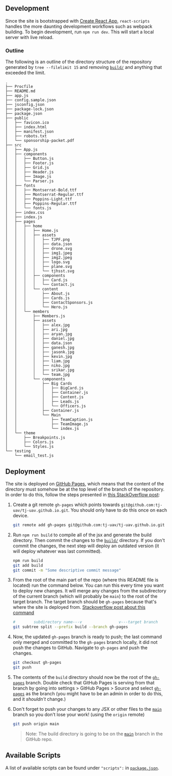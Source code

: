 ## Development

Since the site is bootstrapped with [Create React App](https://github.com/facebook/create-react-app), `react-scripts` handles the more daunting development workflows such as webpack building. To begin development, run `npm run dev`. This will start a local server with live reload.

### Outline

The following is an outline of the directory structure of the repository generated by `tree --filelimit 15` and removing [`build/`](build/) and anything that exceeded the limit.

```
.
├── Procfile
├── README.md
├── app.js
├── config.sample.json
├── jsconfig.json
├── package-lock.json
├── package.json
├── public
│   ├── favicon.ico
│   ├── index.html
│   ├── manifest.json
│   ├── robots.txt
│   └── sponsorship-packet.pdf
├── src
│   ├── App.js
│   ├── components
│   │   ├── Button.js
│   │   ├── Footer.js
│   │   ├── Grid.js
│   │   ├── Header.js
│   │   ├── Image.js
│   │   └── Parser.js
│   ├── fonts
│   │   ├── Montserrat-Bold.ttf
│   │   ├── Montserrat-Regular.ttf
│   │   ├── Poppins-Light.ttf
│   │   ├── Poppins-Regular.ttf
│   │   └── fonts.js
│   ├── index.css
│   ├── index.js
│   ├── pages
│   │   ├── home
│   │   │   ├── Home.js
│   │   │   ├── assets
│   │   │   │   ├── TJPF.png
│   │   │   │   ├── data.json
│   │   │   │   ├── drone.svg
│   │   │   │   ├── img1.jpeg
│   │   │   │   ├── img2.jpeg
│   │   │   │   ├── logo.svg
│   │   │   │   ├── plane.svg
│   │   │   │   └── tjhsst.svg
│   │   │   ├── components
│   │   │   │   ├── Card.js
│   │   │   │   └── Contact.js
│   │   │   └── content
│   │   │       ├── About.js
│   │   │       ├── Cards.js
│   │   │       ├── ContactSponsors.js
│   │   │       └── Hero.js
│   │   └── members
│   │       ├── Members.js
│   │       ├── assets
│   │       │   ├── alex.jpg
│   │       │   ├── ari.jpg
│   │       │   ├── aryan.jpg
│   │       │   ├── daniel.jpg
│   │       │   ├── data.json
│   │       │   ├── ganesh.jpg
│   │       │   ├── jasonk.jpg
│   │       │   ├── kevin.jpg
│   │       │   ├── liam.jpg
│   │       │   ├── niko.jpg
│   │       │   ├── srikar.jpg
│   │       │   └── team.jpg
│   │       └── components
│   │           ├── Big Cards
│   │           │   ├── BigCard.js
│   │           │   ├── Container.js
│   │           │   ├── Content.js
│   │           │   ├── Leads.js
│   │           │   └── Officers.js
│   │           ├── Container.js
│   │           └── Main
│   │               ├── TeamCaption.js
│   │               ├── TeamImage.js
│   │               └── index.js
│   └── theme
│       ├── Breakpoints.js
│       ├── Colors.js
│       └── Styles.js
└── testing
    └── email_test.js
```

## Deployment

The site is deployed on [GitHub Pages](https://docs.github.com/en/github/working-with-github-pages/getting-started-with-github-pages), which means that the content of the directory must somehow be at the top level of the branch of the repository. In order to do this, follow the steps presented in [this StackOverflow post](https://stackoverflow.com/questions/359424/detach-move-subdirectory-into-separate-git-repository/17864475#17864475):

1. Create a git remote `gh-pages` which points towards `git@github.com:tj-uav/tj-uav.github.io.git`. You should only have to do this once on each device.

    ```sh
    git remote add gh-pages git@github.com:tj-uav/tj-uav.github.io.git
    ```

1. Run `npm run build` to compile all of the jsx and generate the build directory. Then commit the changes to the [`build/`](build/) directory. If you don't commit the changes, the next step will deploy an outdated version (it will deploy whatever was last committed).

	```sh
	npm run build
    git add build
	git commit -m "Some descriptive commit message"
    ```

1. From the root of the main part of the repo (where this README file is located) run the command below. You can run this every time you want to deploy new changes. It will merge any changes from the subdirectory of the current branch (which will probably be `main`) to the root of the target branch. The target branch should be `gh-pages` because that's where the site is deployed from. [Stackoverflow post about this command](https://stackoverflow.com/a/32617297/15015834)

    ```sh
    #        subdirectory name---v                v---target branch
    git subtree split --prefix build --branch gh-pages
    ```

1. Now, the updated `gh-pages` branch is ready to push; the last command only merged and committed to the `gh-pages` branch locally, it did not push the changes to GitHub. Navigate to `gh-pages` and push the changes.

	```sh
	git checkout gh-pages
	git push
    ```

1. The contents of the `build` directory should now be the root of the [`gh-pages`](https://github.com/tj-uav/tj-uav.github.io/tree/gh-pages) branch. Double check that GitHub Pages is serving from that branch by going into settings > GitHub Pages > Source and select [`gh-pages`](https://github.com/tj-uav/tj-uav.github.io/tree/gh-pages) as the branch (you might have to be an admin in order to do this, and it _shouldn't_ change.)

1. Don't forget to push your changes to any JSX or other files to the [`main`](https://github.com/tj-uav/tj-uav.github.io/tree/main) branch so you don't lose your work! (using the `origin` remote) 
    ```sh
    git push origin main
    ```
    > Note: The build directory is going to be on the [`main`](https://github.com/tj-uav/tj-uav.github.io/tree/main) branch in the GitHub repo.

## Available Scripts

A list of available scripts can be found under `"scripts":` in [`package.json`](package.json).

